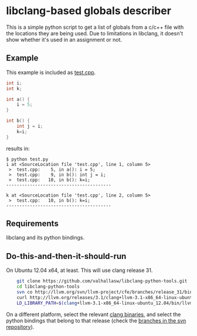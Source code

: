 libclang-based globals describer
================================

This is a simple python script to get a list of globals from a c/c++ file with the locations they are being used. Due to limitations in libclang, it doesn't show whether it's used in an assignment or not.


Example
-------
This example is included as [test.cpp](test.cpp).

```c++
int i;
int k;

int a() {
    i = 5;
}

int b() {
    int j = i;
    k=i;
}
```

results in:

```
$ python test.py
i at <SourceLocation file 'test.cpp', line 1, column 5>
 >  test.cpp:    5, in a(): i = 5;
 >  test.cpp:    9, in b(): int j = i;
 >  test.cpp:   10, in b(): k=i;
----------------------------------------

k at <SourceLocation file 'test.cpp', line 2, column 5>
 >  test.cpp:   10, in b(): k=i;
----------------------------------------
```

Requirements
------------
libclang and its python bindings. 

Do-this-and-then-it-should-run
------------------------------
On Ubuntu 12.04 x64, at least. This will use clang release 31.

```bash
    git clone https://github.com/valhallasw/libclang-python-tools.git
    cd libclang-python-tools
    svn co http://llvm.org/svn/llvm-project/cfe/branches/release_31/bindings/python/clang/
    curl http://llvm.org/releases/3.1/clang+llvm-3.1-x86_64-linux-ubuntu_12.04.tar.gz | tar -xvz
    LD_LIBRARY_PATH=$(clang+llvm-3.1-x86_64-linux-ubuntu_12.04/bin/llvm-config --libdir) python globals.py
```

On a different platform, select the relevant [clang binaries](http://llvm.org/releases/download.html), and select the python bindings that belong to that release (check the [branches in the svn repository](http://llvm.org/svn/llvm-project/cfe/branches/)).





